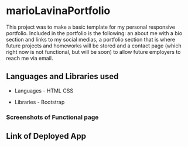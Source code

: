 # marioLavinaPortfolio

This project was to make a basic template for my personal responsive portfolio. Included in the portfolio is the following:
an about me with a bio section and links to my social medias, a portfolio section that is where future projects and homeworks will be stored and a contact page (which right now is not functional, but will be soon) to allow future employers to reach me via email.

## Languages and Libraries used

- Languages - HTML
  CSS

- Libraries - Bootstrap

### Screenshots of Functional page

## Link of Deployed App
